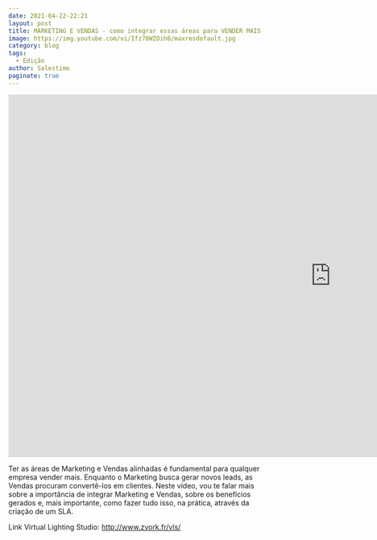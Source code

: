 ```yaml
---
date: 2021-04-22-22:21
layout: post
title: MARKETING E VENDAS - como integrar essas áreas para VENDER MAIS
image: https://img.youtube.com/vi/Ifz78WZOih0/maxresdefault.jpg
category: blog
tags:
  - Edição
author: Salestime
paginate: true
---
```


<iframe width="1280" height="720" src="https://www.youtube.com/embed/Ifz78WZOih0" title="YouTube video player" frameborder="0" allow="accelerometer; autoplay; clipboard-write; encrypted-media; gyroscope; picture-in-picture" allowfullscreen></iframe>

Ter as áreas de Marketing e Vendas alinhadas é fundamental para qualquer empresa vender mais. 
Enquanto o Marketing busca gerar novos leads, as Vendas procuram convertê-los em clientes.
Neste vídeo, vou te falar mais sobre a importância de integrar Marketing e Vendas, sobre os benefícios gerados e, mais importante, como fazer tudo isso, na prática, através da criação de um SLA.

Link Virtual Lighting Studio: 
http://www.zvork.fr/vls/
